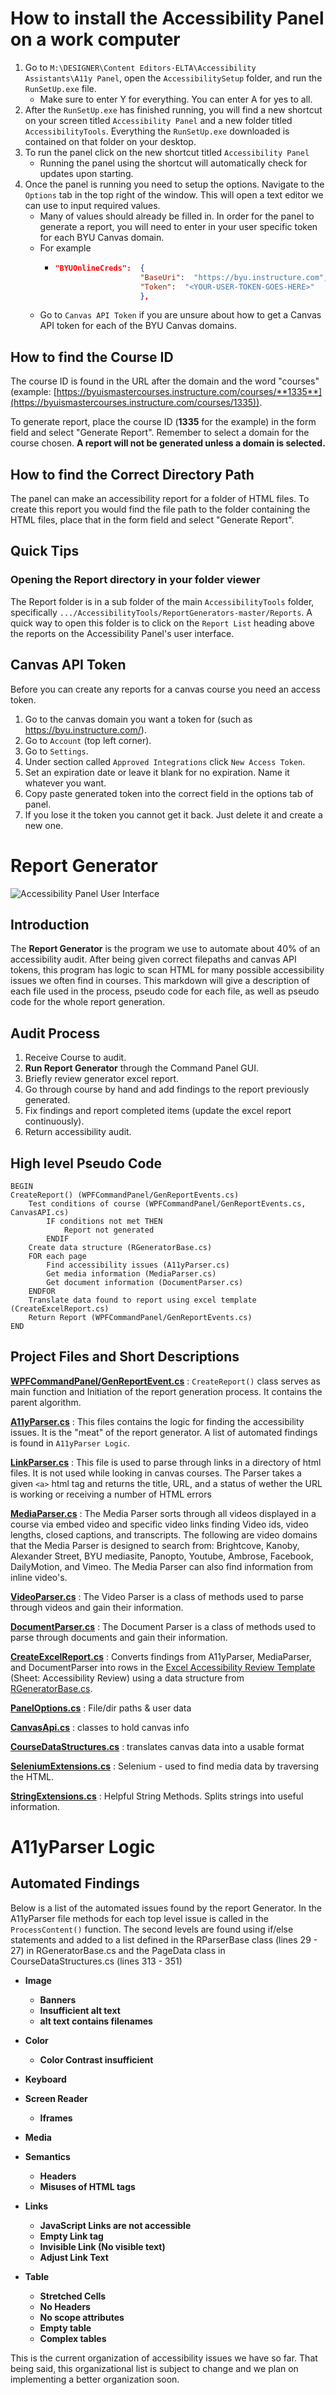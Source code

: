 # How to install the Accessibility Panel on a work computer

1.	Go to `M:\DESIGNER\Content Editors·ELTA\Accessibility Assistants\A11y Panel`, open the `AccessibilitySetup` folder, and run the `RunSetUp.exe` file.
     - Make sure to enter Y for everything. You can enter A for yes to all.
2.  After the `RunSetUp.exe` has finished running, you will find a new shortcut on your screen titled `Accessibility Panel` and a new folder titled `AccessibilityTools`. Everything the `RunSetUp.exe` downloaded is contained on that folder on your desktop.
3.	To run the panel click on the new shortcut titled `Accessibility Panel`
    - Running the panel using the shortcut will automatically check for updates upon starting.
4.	Once the panel is running you need to setup the options. Navigate to the `Options` tab in the top right of the window. This will open a text editor we can use to input required values.
    - Many of values should already be filled in. In order for the panel to generate a report, you will need to enter in your user specific token for each BYU Canvas domain.
    - For example
      - ```json
        "BYUOnlineCreds":  {
                           "BaseUri":  "https://byu.instructure.com",
                           "Token":  "<YOUR-USER-TOKEN-GOES-HERE>"
                           },
        ```
    - Go to `Canvas API Token` if you are unsure about how to get a Canvas API token for each of the BYU Canvas domains.

## How to find the Course ID

The course ID is found in the URL after the domain and the word "courses" (example: [https://byuismastercourses.instructure.com/courses/**1335**](https://byuismastercourses.instructure.com/courses/1335)).

To generate report, place the course ID (**1335** for the example) in the form field and select "Generate Report". Remember to select a domain for the course chosen. **A report will not be generated unless a domain is selected.**

## How to find the Correct Directory Path

The panel can make an accessibility report for a folder of HTML files. To create this report you would find the file path to the folder containing the HTML files, place that in the form field and select "Generate Report".

## Quick Tips

### Opening the Report directory in your folder viewer

The Report folder is in a sub folder of the main `AccessibilityTools` folder, specifically `.../AccessibilityTools/ReportGenerators-master/Reports`. A quick way to open this folder is to click on the `Report List` heading above the reports on the Accessibility Panel's user interface.

## Canvas API Token

Before you can create any reports for a canvas course you need an access token. 
1.	Go to the canvas domain you want a token for (such as https://byu.instructure.com/).
2.	Go to `Account` (top left corner).
3.	Go to `Settings`.
4.	Under section called `Approved Integrations` click `New Access Token`.
5.	Set an expiration date or leave it blank for no expiration. Name it whatever you want.
6.	Copy paste generated token into the correct field in the options tab of panel.
7.	If you lose it the token you cannot get it back. Just delete it and create a new one.

# Report Generator

![Accessibility Panel User Interface](assets/images/GUI.png)

## Introduction

The **Report Generator** is the program we use to automate about 40% of an accessibility audit. After being given correct filepaths and canvas API tokens, this program has logic to scan HTML for many possible accessibility issues we often find in courses. This markdown will give a description of each file used in the process, pseudo code for each file, as well as pseudo code for the whole report generation.

## Audit Process

1. Receive Course to audit.
2. **Run Report Generator** through the Command Panel GUI.
3. Briefly review generator excel report.
4. Go through course by hand and add findings to the report previously generated.
5. Fix findings and report completed items (update the excel report continuously).
6. Return accessibility audit.

## High level Pseudo Code

```
BEGIN
CreateReport() (WPFCommandPanel/GenReportEvents.cs)
    Test conditions of course (WPFCommandPanel/GenReportEvents.cs, CanvasAPI.cs)
        IF conditions not met THEN
            Report not generated
        ENDIF
    Create data structure (RGeneratorBase.cs)
    FOR each page
        Find accessibility issues (A11yParser.cs)
        Get media information (MediaParser.cs)
        Get document information (DocumentParser.cs)
    ENDFOR
    Translate data found to report using excel template (CreateExcelReport.cs)
    Return Report (WPFCommandPanel/GenReportEvents.cs)
END
```

## Project Files and Short Descriptions

**[WPFCommandPanel/GenReportEvent.cs](WPFCommandPanel/GenReportEvents.cs)**
: `CreateReport()` class serves as main function and Initiation of the report generation process. It contains the parent algorithm.

**[A11yParser.cs](ReportGeneratorProj/A11yParser.cs)**
: This files contains the logic for finding the accessibility issues. It is the "meat" of the report generator. A list of automated findings is found in `A11yParser Logic`.

**[LinkParser.cs](ReportGeneratorProj/LinkParser.cs)**
: This file is used to parse through links in a directory of html files. It is not used while looking in canvas courses. The Parser takes a given `<a>` html tag and returns the title, URL, and a status of wether the URL is working or receiving a number of HTML errors

**[MediaParser.cs](ReportGeneratorProj/MediaParser.cs)**
: The Media Parser sorts through all videos displayed in a course via embed video and specific video links finding Video ids, video lengths, closed captions, and transcripts. The following are video domains that the Media Parser is designed to search from: Brightcove, Kanoby, Alexander Street, BYU mediasite, Panopto, Youtube, Ambrose, Facebook, DailyMotion, and Vimeo. The Media Parser can also find information from inline video's.

**[VideoParser.cs](ReportGeneratorProj/VideoParser.cs)**
: The Video Parser is a class of methods used to parse through videos and gain their information.

**[DocumentParser.cs](ReportGeneratorProj/DocumentParser.cs)**
: The Document Parser is a class of methods used to parse through documents and gain their information.

**[CreateExcelReport.cs](ReportGeneratorProj/CreateExcelReport.cs)**
: Converts findings from A11yParser, MediaParser, and DocumentParser into rows in the [Excel Accessibility Review Template](CAR%20-%20Accessibility%20Review%20Template.xlsx) (Sheet: Accessibility Review) using a data structure from [RGeneratorBase.cs](source/RGeneratorBase.cs).

**[PanelOptions.cs](ReportGeneratorProj/PanelOptions.cs)**
: File/dir paths & user data

**[CanvasApi.cs](ReportGeneratorProj/CanvasApi.cs)**
: classes to hold canvas info

**[CourseDataStructures.cs](ReportGeneratorProj/CourseDataStructures.cs)**
: translates canvas data into a usable format

**[SeleniumExtensions.cs](ReportGeneratorProj/SeleniumExtentions.cs)**
: Selenium - used to find media data by traversing the HTML.

**[StringExtensions.cs](ReportGeneratorProj/StringExtentions.cs)**
: Helpful String Methods. Splits strings into useful information.

# A11yParser Logic

## Automated Findings

Below is a list of the automated issues found by the report Generator. In the A11yParser file methods for each top level issue is called in the `ProcessContent()` function. The second levels are found using if/else statements and added to a list defined in the RParserBase class (lines 29 - 27) in RGeneratorBase.cs and the PageData class in CourseDataStructures.cs (lines 313 - 351)

- **Image**
  - **Banners**
  - **Insufficient alt text**
  - **alt text contains filenames**

- **Color**
  - **Color Contrast insufficient**

- **Keyboard**

- **Screen Reader**
  - **Iframes**

- **Media**

- **Semantics**
  - **Headers**
  - **Misuses of HTML tags**

- **Links**
  - **JavaScript Links are not accessible**
  - **Empty Link tag**
  - **Invisible Link (No visible text)**
  - **Adjust Link Text**

- **Table**
  - **Stretched Cells**
  - **No Headers**
  - **No scope attributes**
  - **Empty table**
  - **Complex tables**

This is the current organization of accessibility issues we have so far. That being said, this organizational list is subject to change and we plan on implementing a better organization soon.
